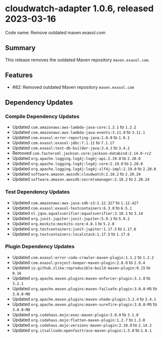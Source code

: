 # cloudwatch-adapter 1.0.6, released 2023-03-16

Code name: Remove outdated maven.exasol.com

## Summary

This release removes the outdated Maven repository `maven.exasol.com`.

## Features

* #82: Removed outdated Maven repository `maven.exasol.com`

## Dependency Updates

### Compile Dependency Updates

* Updated `com.amazonaws:aws-lambda-java-core:1.2.1` to `1.2.2`
* Updated `com.amazonaws:aws-lambda-java-events:3.11.0` to `3.11.1`
* Updated `com.exasol:error-reporting-java:1.0.0` to `1.0.1`
* Updated `com.exasol:exasol-jdbc:7.1.11` to `7.1.17`
* Updated `com.exasol:test-db-builder-java:3.4.1` to `3.4.2`
* Removed `com.fasterxml.jackson.core:jackson-databind:2.14.0-rc2`
* Updated `org.apache.logging.log4j:log4j-api:2.19.0` to `2.20.0`
* Updated `org.apache.logging.log4j:log4j-core:2.19.0` to `2.20.0`
* Updated `org.apache.logging.log4j:log4j-slf4j-impl:2.19.0` to `2.20.0`
* Updated `software.amazon.awssdk:cloudwatch:2.18.2` to `2.20.24`
* Updated `software.amazon.awssdk:secretsmanager:2.18.2` to `2.20.24`

### Test Dependency Updates

* Updated `com.amazonaws:aws-java-sdk-s3:1.12.327` to `1.12.427`
* Updated `com.exasol:exasol-testcontainers:6.3.0` to `6.5.1`
* Updated `nl.jqno.equalsverifier:equalsverifier:3.10.1` to `3.14`
* Updated `org.junit.jupiter:junit-jupiter:5.9.1` to `5.9.2`
* Updated `org.mockito:mockito-core:4.8.1` to `5.2.0`
* Updated `org.testcontainers:junit-jupiter:1.17.5` to `1.17.6`
* Updated `org.testcontainers:localstack:1.17.5` to `1.17.6`

### Plugin Dependency Updates

* Updated `com.exasol:error-code-crawler-maven-plugin:1.1.2` to `1.2.2`
* Updated `com.exasol:project-keeper-maven-plugin:2.8.0` to `2.9.4`
* Updated `io.github.zlika:reproducible-build-maven-plugin:0.15` to `0.16`
* Updated `org.apache.maven.plugins:maven-enforcer-plugin:3.1.0` to `3.2.1`
* Updated `org.apache.maven.plugins:maven-failsafe-plugin:3.0.0-M5` to `3.0.0-M8`
* Updated `org.apache.maven.plugins:maven-shade-plugin:3.2.4` to `3.4.1`
* Updated `org.apache.maven.plugins:maven-surefire-plugin:3.0.0-M5` to `3.0.0-M8`
* Updated `org.codehaus.mojo:exec-maven-plugin:3.0.0` to `3.1.0`
* Updated `org.codehaus.mojo:flatten-maven-plugin:1.2.7` to `1.3.0`
* Updated `org.codehaus.mojo:versions-maven-plugin:2.10.0` to `2.14.2`
* Updated `org.itsallcode:openfasttrace-maven-plugin:1.5.0` to `1.6.1`
